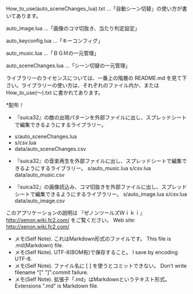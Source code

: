 ﻿How_to_use(auto_sceneChanges_lua).txt …「自動シーン切替」の使い方が書いてあります。

auto_image.lua …「画像のコマ切抜き、当たり判定設定」

auto_keyconfig.lua …「キーコンフィグ」

auto_music.lua …「ＢＧＭの一元管理」

auto_sceneChanges.lua …「シーン切替の一元管理」

ライブラリーのライセンスについては、一番上の階層の README.md を見て下さい。ライブラリーの使い方は、それぞれのファイル内か、または How_to_use(～).txt に書かれてあります。




*配布！

- 『suica32』の敵の出現パターンを外部ファイルに出し、スプレッドシートで編集できるようにするライブラリー。
* s/auto_sceneChanges.lua
* s/csv.lua
* data/auto_sceneChanges.csv

- 『suica32』の音楽再生を外部ファイルに出し、スプレッドシートで編集できるようにするライブラリー。
    s/auto_music.lua
    s/csv.lua
    data/auto_music.csv

- 『suica32』の画像読込み、コマ切抜きを外部ファイルに出し、スプレッドシートで編集できるようにするライブラリー。
    s/auto_image.lua
    s/csv.lua
    data/auto_image.csv









このアプリケーションの説明は 『ゼノンツールズＷｉｋｉ』 http://xenon.wiki.fc2.com/ をご覧ください。
Web site: http://xenon.wiki.fc2.com/

* メモ(Self Note). これはMarkdown形式のファイルです。 This file is .md(Markdown) file.
* メモ(Self Note). UTF-8(BOM有)で保存すること。 I save by encoding UTF-8.
* メモ(Self Note). ファイル名に [ ] を使うとコミットできない。 Don't write filename "[" "]".commit failure.
* メモ(Self Note). 拡張子「.md」はMarkdownというテキスト形式。 Extensions ".md" is Markdown file.
